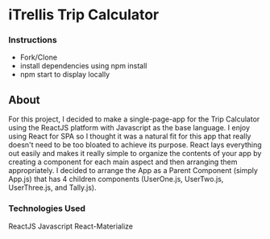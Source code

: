 # iTrellis Trip Calculator

### Instructions
- Fork/Clone
- install dependencies using npm install
- npm start to display locally

## About 
For this project, I decided to make a single-page-app for the Trip Calculator using the ReactJS platform with Javascript as the base language. I enjoy using React for SPA so I thought it was a natural fit for this app that really doesn't need to be too bloated to achieve its purpose. React lays everything out easily and makes it really simple to organize the contents of your app by creating a component for each main aspect and then arranging them appropriately. I decided to arrange the App as a Parent Component (simply App.js) that has 4 children components (UserOne.js, UserTwo.js, UserThree.js, and Tally.js).


### Technologies Used
ReactJS
Javascript
React-Materialize